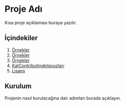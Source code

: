 # Proje Adı

Kısa proje açıklaması buraya yazılır.

## İçindekiler

1. [Örnekler](#örnekler)
2. [Örnekler](#örnekler)
3. [Örnekler](#örnekler)
4. [KatContributingkılavuzları](#katkıda-bulunma)
5. [Lisans](#lisans)

## Kurulum

Projenin nasıl kurulacağına dair adımları burada açıklayın.
